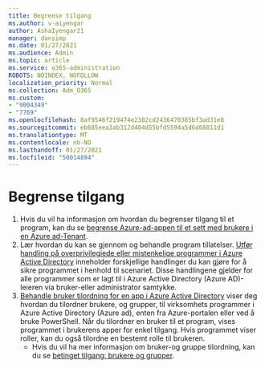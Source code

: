 ```yaml
---
title: Begrense tilgang
ms.author: v-aiyengar
author: AshaIyengar21
manager: dansimp
ms.date: 01/27/2021
ms.audience: Admin
ms.topic: article
ms.service: o365-administration
ROBOTS: NOINDEX, NOFOLLOW
localization_priority: Normal
ms.collection: Adm_O365
ms.custom:
- "9004349"
- "7769"
ms.openlocfilehash: 8af9546f219474e2382cd2436470385bf3ad31e8
ms.sourcegitcommit: eb685eea3ab312d404d55bfd5594a5d6d68811d1
ms.translationtype: MT
ms.contentlocale: nb-NO
ms.lasthandoff: 01/27/2021
ms.locfileid: "50014894"
---
```

# <a name="restricting-access"></a>Begrense tilgang

1. Hvis du vil ha informasjon om hvordan du begrenser tilgang til et program, kan du se [begrense Azure-ad-appen til et sett med brukere i en Azure ad-Tenant](https://docs.microsoft.com/azure/active-directory/develop/howto-restrict-your-app-to-a-set-of-users).
1. Lær hvordan du kan se gjennom og behandle program tillatelser. [Utfør handling på overprivilegiede eller mistenkelige programmer i Azure Active Directory](https://docs.microsoft.com/azure/active-directory/manage-apps/manage-application-permissions#control-access-to-an-application) inneholder forskjellige handlinger du kan gjøre for å sikre programmet i henhold til scenariet. Disse handlingene gjelder for alle programmer som er lagt til i Azure Active Directory (Azure AD)-leieren via bruker-eller administrator samtykke.
1. [Behandle bruker tilordning for en app i Azure Active Directory](https://docs.microsoft.com/azure/active-directory/manage-apps/assign-user-or-group-access-portal#configure-an-application-to-require-user-assignment) viser deg hvordan du tilordner brukere, og grupper, til virksomhets programmer i Azure Active Directory (Azure ad), enten fra Azure-portalen eller ved å bruke PowerShell. Når du tilordner en bruker til et program, vises programmet i brukerens apper for enkel tilgang. Hvis programmet viser roller, kan du også tilordne en bestemt rolle til brukeren.
    - Hvis du vil ha mer informasjon om bruker-og gruppe tilordning, kan du se [betinget tilgang: brukere og grupper](https://docs.microsoft.com/azure/active-directory/conditional-access/concept-conditional-access-users-groups).
